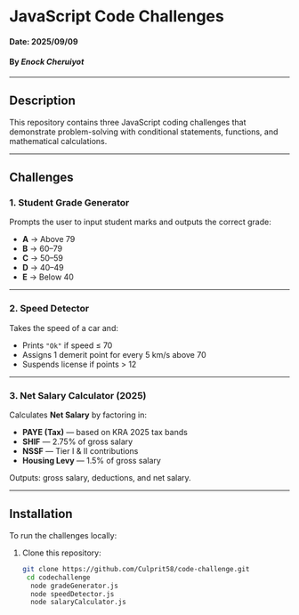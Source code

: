 # JavaScript Code Challenges

#### Date: 2025/09/09  
#### By *Enock Cheruiyot*

---

## Description
This repository contains three JavaScript coding challenges that demonstrate problem-solving with conditional statements, functions, and mathematical calculations.  

---

## Challenges

### 1. Student Grade Generator
Prompts the user to input student marks and outputs the correct grade:  
- **A** → Above 79  
- **B** → 60–79  
- **C** → 50–59  
- **D** → 40–49  
- **E** → Below 40  

---

### 2. Speed Detector
Takes the speed of a car and:  
- Prints `"Ok"` if speed ≤ 70  
- Assigns 1 demerit point for every 5 km/s above 70  
- Suspends license if points > 12  

---

### 3. Net Salary Calculator (2025)
Calculates **Net Salary** by factoring in:  
- **PAYE (Tax)** — based on KRA 2025 tax bands  
- **SHIF** — 2.75% of gross salary  
- **NSSF** — Tier I & II contributions  
- **Housing Levy** — 1.5% of gross salary  

Outputs: gross salary, deductions, and net salary.  

---

## Installation
To run the challenges locally:  

1. Clone this repository:
   ```bash
   git clone https://github.com/Culprit58/code-challenge.git
    cd codechallenge
     node gradeGenerator.js
     node speedDetector.js
     node salaryCalculator.js

